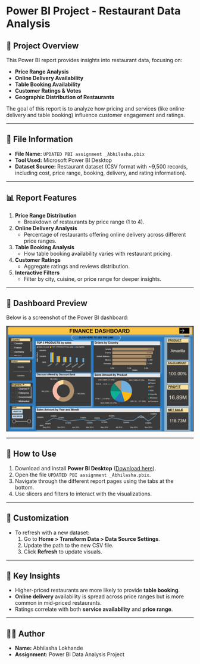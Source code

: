 # Power BI Project - Restaurant Data Analysis

## 📌 Project Overview
This Power BI report provides insights into restaurant data, focusing on:
- **Price Range Analysis**  
- **Online Delivery Availability**  
- **Table Booking Availability**  
- **Customer Ratings & Votes**  
- **Geographic Distribution of Restaurants**

The goal of this report is to analyze how pricing and services (like online delivery and table booking) influence customer engagement and ratings.

---

## 📂 File Information
- **File Name:** `UPDATED PBI assignment _Abhilasha.pbix`
- **Tool Used:** Microsoft Power BI Desktop  
- **Dataset Source:** Restaurant dataset (CSV format with ~9,500 records, including cost, price range, booking, delivery, and rating information).

---

## 📊 Report Features
1. **Price Range Distribution**
   - Breakdown of restaurants by price range (1 to 4).
2. **Online Delivery Analysis**
   - Percentage of restaurants offering online delivery across different price ranges.
3. **Table Booking Analysis**
   - How table booking availability varies with restaurant pricing.
4. **Customer Ratings**
   - Aggregate ratings and reviews distribution.
5. **Interactive Filters**
   - Filter by city, cuisine, or price range for deeper insights.

---

## 📸 Dashboard Preview
Below is a screenshot of the Power BI dashboard:

![Finance Dashboard](Finance_Dashboard_Img.png)

---

## 🚀 How to Use
1. Download and install **Power BI Desktop** ([Download here](https://powerbi.microsoft.com/desktop/)).
2. Open the file `UPDATED PBI assignment _Abhilasha.pbix`.
3. Navigate through the different report pages using the tabs at the bottom.
4. Use slicers and filters to interact with the visualizations.

---

## 🔧 Customization
- To refresh with a new dataset:
  1. Go to **Home > Transform Data > Data Source Settings**.
  2. Update the path to the new CSV file.
  3. Click **Refresh** to update visuals.

---

## 📌 Key Insights
- Higher-priced restaurants are more likely to provide **table booking**.
- **Online delivery** availability is spread across price ranges but is more common in mid-priced restaurants.
- Ratings correlate with both **service availability** and **price range**.

---

## 👩‍💻 Author
- **Name:** Abhilasha Lokhande  
- **Assignment:** Power BI Data Analysis Project  
